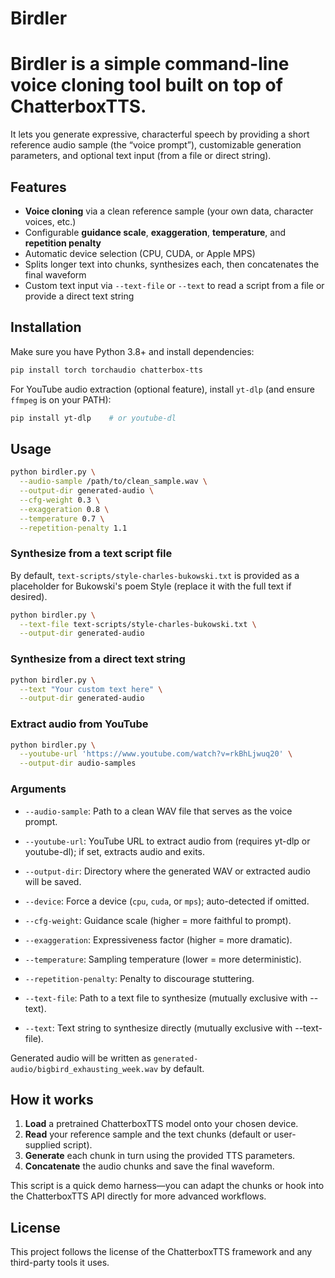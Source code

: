 # Birdler

# Birdler is a simple command-line voice cloning tool built on top of ChatterboxTTS.  
It lets you generate expressive, characterful speech by providing a short reference
audio sample (the “voice prompt”), customizable generation parameters, and optional
text input (from a file or direct string).

## Features

- **Voice cloning** via a clean reference sample (your own data, character voices, etc.)
- Configurable **guidance scale**, **exaggeration**, **temperature**, and **repetition penalty**
- Automatic device selection (CPU, CUDA, or Apple MPS)
- Splits longer text into chunks, synthesizes each, then concatenates the final waveform
- Custom text input via `--text-file` or `--text` to read a script from a file or
  provide a direct text string

## Installation

Make sure you have Python 3.8+ and install dependencies:
```bash
pip install torch torchaudio chatterbox-tts
```

For YouTube audio extraction (optional feature), install `yt-dlp` (and ensure `ffmpeg` is on your PATH):
```bash
pip install yt-dlp    # or youtube-dl
```

## Usage

```bash
python birdler.py \
  --audio-sample /path/to/clean_sample.wav \
  --output-dir generated-audio \
  --cfg-weight 0.3 \
  --exaggeration 0.8 \
  --temperature 0.7 \
  --repetition-penalty 1.1
```

### Synthesize from a text script file

By default, `text-scripts/style-charles-bukowski.txt` is provided as a placeholder for Bukowski's poem
Style (replace it with the full text if desired).

```bash
python birdler.py \
  --text-file text-scripts/style-charles-bukowski.txt \
  --output-dir generated-audio
```

### Synthesize from a direct text string

```bash
python birdler.py \
  --text "Your custom text here" \
  --output-dir generated-audio
```

### Extract audio from YouTube

```bash
python birdler.py \
  --youtube-url 'https://www.youtube.com/watch?v=rkBhLjwuq20' \
  --output-dir audio-samples
```

### Arguments

- `--audio-sample`: Path to a clean WAV file that serves as the voice prompt.
- `--youtube-url`: YouTube URL to extract audio from (requires yt-dlp or youtube-dl); if set, extracts audio and exits.
- `--output-dir`: Directory where the generated WAV or extracted audio will be saved.
- `--device`: Force a device (`cpu`, `cuda`, or `mps`); auto-detected if omitted.
- `--cfg-weight`: Guidance scale (higher = more faithful to prompt).
- `--exaggeration`: Expressiveness factor (higher = more dramatic).
- `--temperature`: Sampling temperature (lower = more deterministic).
- `--repetition-penalty`: Penalty to discourage stuttering.

- `--text-file`: Path to a text file to synthesize (mutually exclusive with --text).
- `--text`: Text string to synthesize directly (mutually exclusive with --text-file).

Generated audio will be written as `generated-audio/bigbird_exhausting_week.wav` by default.

## How it works

1. **Load** a pretrained ChatterboxTTS model onto your chosen device.
2. **Read** your reference sample and the text chunks (default or user-supplied script).
3. **Generate** each chunk in turn using the provided TTS parameters.
4. **Concatenate** the audio chunks and save the final waveform.

This script is a quick demo harness—you can adapt the chunks or hook into the
ChatterboxTTS API directly for more advanced workflows.

## License

This project follows the license of the ChatterboxTTS framework and any
third-party tools it uses.
